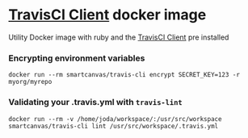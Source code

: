 # [TravisCI Client](https://github.com/travis-ci/travis.rb) docker image

Utility Docker image with ruby and the [TravisCI Client](https://github.com/travis-ci/travis.rb) pre installed

### Encrypting environment variables

```shell
docker run --rm smartcanvas/travis-cli encrypt SECRET_KEY=123 -r myorg/myrepo
```

### Validating your .travis.yml with `travis-lint`

```shell
docker run --rm -v /home/joda/workspace/:/usr/src/workspace smartcanvas/travis-cli lint /usr/src/workspace/.travis.yml
```